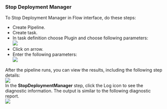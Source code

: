 
### Stop Deployment Manager

To Stop Deployment Manager in Flow interface, do these steps:

 * Create Pipeline.
 * Create task.
 * In task definition choose Plugin and choose following parameters:
   <br /><img src="../../plugins/EC-WebSphere/images/StopDeploymentManager/PipelinePicker.png" />
 * Click on arrow.
 * Enter the following parameters:
   <br /><img src="../../plugins/EC-WebSphere/images/StopDeploymentManager/PipelineConfig.png" />

After the pipeline runs, you can view the results, including the following step details:
<br /><img src="../../plugins/EC-WebSphere/images/StopDeploymentManager/PipelineResult.png" />
<br />In the <b>StopDeploymentManager</b> step, click the Log icon to see the diagnostic information. The output is similar to the following diagnostic report.
<br /><img src="../../plugins/EC-WebSphere/images/StopDeploymentManager/PipelineLog.png" />
